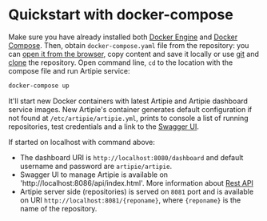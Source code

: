 # Quickstart with docker-compose

Make sure you have already installed both [Docker Engine](https://docs.docker.com/get-docker/) and
[Docker Compose](https://docs.docker.com/compose/install/).
Then, obtain `docker-compose.yaml` file from the repository:
you can [open it from the browser](https://github.com/artipie/artipie/blob/master/docker-compose.yaml),
copy content and save it locally or use [git](https://git-scm.com/) and [clone](https://git-scm.com/docs/git-clone) the repository.
Open command line, `cd` to the location with the compose file and run Artipie service:

```bash
docker-compose up
```

It'll start new Docker containers with latest Artipie and Artipie dashboard service images.
New Artipie's container generates default configuration if not found at `/etc/artipie/artipie.yml`, 
prints to console a list of running repositories, test credentials and a link to the [Swagger UI](https://swagger.io/tools/swagger-ui/).

If started on localhost with command above: 
* The dashboard URI is `http://localhost:8080/dashboard` and default username and password are `artipie/artipie`.
* Swagger UI to manage Artipie is available on 'http://localhost:8086/api/index.html'. More information about [Rest API](./Rest-api) 
* Artipie server side (repositories) is served on `8081` port and is available on URI `http://localhost:8081/{reponame}`, 
where `{reponame}` is the name of the repository.